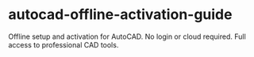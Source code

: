 # autocad-offline-activation-guide
Offline setup and activation for AutoCAD. No login or cloud required. Full access to professional CAD tools.
